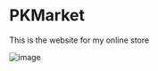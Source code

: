 # PKMarket

<!-- Still in progress... -->

<!-- <img src="https://raw.githubusercontent.com/juanportal/Pokedex/main/src/media/progress.gif" width="200"> -->

This is the website for my online store

![image](https://github.com/JuanPortal/PKMarket/assets/78442505/c8c9d9b6-1cf8-4bfb-84d6-e365751d0186)

